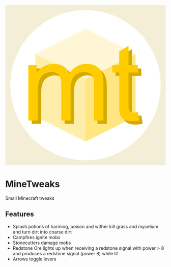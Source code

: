 ![MineTweaks logo](src/main/resources/logo.png)
# MineTweaks
Small Minecraft tweaks

## Features
- Splash potions of harming, poison and wither kill grass and mycelium and turn dirt into coarse dirt
- Campfires ignite mobs
- Stonecutters damage mobs
- Redstone Ore lights up when receiving a redstone signal with power > 8 and produces a redstone signal (power 8) while lit
- Arrows toggle levers
